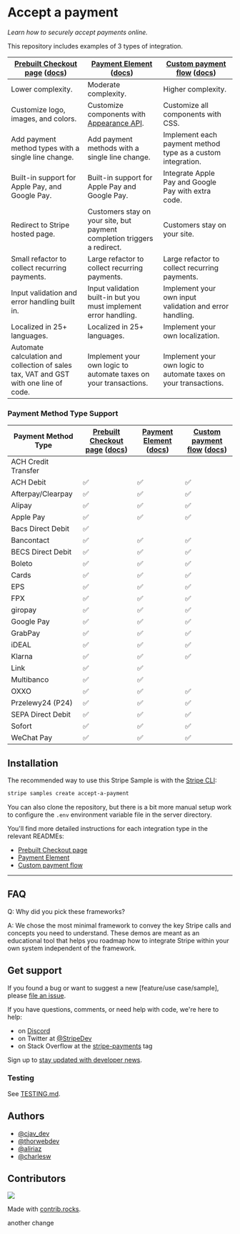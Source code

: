 # Accept a payment

_Learn how to securely accept payments online._

This repository includes examples of 3 types of integration.

|[Prebuilt Checkout page](./prebuilt-checkout-page) ([docs](https://stripe.com/docs/payments/accept-a-payment?ui=checkout))| [Payment Element](./payment-element) ([docs](https://stripe.com/docs/payments/accept-a-payment?platform=web&ui=elements)) | [Custom payment flow](./custom-payment-flow) ([docs](https://stripe.com/docs/payments/accept-card-payments?platform=web&ui=elements)) |
|---|---|---|
| Lower complexity. | Moderate complexity. | Higher complexity. |
| Customize logo, images, and colors. | Customize components with [Appearance API](https://stripe.com/docs/stripe-js/appearance-api). | Customize all components with CSS. |
| Add payment method types with a single line change. | Add payment methods with a single line change. | Implement each payment method type as a custom integration. |
| Built-in support for Apple Pay, and Google Pay. | Built-in support for Apple Pay and Google Pay. | Integrate Apple Pay and Google Pay with extra code.|
| Redirect to Stripe hosted page. | Customers stay on your site, but payment completion triggers a redirect. |Customers stay on your site. |
| Small refactor to collect recurring payments. | Large refactor to collect recurring payments. | Large refactor to collect recurring payments. |
| Input validation and error handling built in. | Input validation built-in but you must implement error handling. | Implement your own input validation and error handling. |
| Localized in 25+ languages. | Localized in 25+ languages. |Implement your own localization. |
| Automate calculation and collection of sales tax, VAT and GST with one line of code. | Implement your own logic to automate taxes on your transactions. | Implement your own logic to automate taxes on your transactions. |


### Payment Method Type Support

|Payment Method Type | [Prebuilt Checkout page](./prebuilt-checkout-page) ([docs](https://stripe.com/docs/payments/accept-a-payment?ui=checkout))| [Payment Element](./payment-element) ([docs](https://stripe.com/docs/payments/accept-a-payment?platform=web&ui=elements)) | [Custom payment flow](./custom-payment-flow) ([docs](https://stripe.com/docs/payments/accept-card-payments?platform=web&ui=elements)) |
|---|---|---|---|
|ACH Credit Transfer|  |  | |
|ACH Debit| ✅ | ✅ | ✅ |
|Afterpay/Clearpay| ✅ | ✅ | ✅ |
|Alipay| ✅ | ✅ | ✅ |
|Apple Pay| ✅ | ✅ | ✅ |
|Bacs Direct Debit| ✅ |  |  |
|Bancontact| ✅ | ✅ | ✅ |
|BECS Direct Debit| ✅ | ✅ | ✅ |
|Boleto| ✅ | ✅ | ✅ |
|Cards| ✅ | ✅ | ✅ |
|EPS| ✅ | ✅ | ✅ |
|FPX| ✅ | ✅ | ✅ |
|giropay| ✅ | ✅ | ✅ |
|Google Pay| ✅ | ✅ | ✅ |
|GrabPay| ✅ | ✅ | ✅ |
|iDEAL| ✅ | ✅ | ✅ |
|Klarna| ✅ | ✅ | ✅ |
|Link| ✅ | ✅ |  |
|Multibanco| ✅ | ✅ |  |
|OXXO| ✅ | ✅ | ✅ |
|Przelewy24 (P24)| ✅ | ✅ | ✅ |
|SEPA Direct Debit| ✅ | ✅ | ✅ |
|Sofort| ✅ | ✅ | ✅ |
|WeChat Pay| ✅ | ✅ | ✅ |


## Installation

The recommended way to use this Stripe Sample is with the [Stripe CLI](https://stripe.com/docs/stripe-cli#install):

```sh
stripe samples create accept-a-payment
```

You can also clone the repository, but there is a bit more manual setup work to
configure the `.env` environment variable file in the server directory.

You'll find more detailed instructions for each integration type in the
relevant READMEs:

- [Prebuilt Checkout page](./prebuilt-checkout-page/README.md)
- [Payment Element](./payment-element/README.md)
- [Custom payment flow](./custom-payment-flow/README.md)

---
## FAQ

Q: Why did you pick these frameworks?

A: We chose the most minimal framework to convey the key Stripe calls and
concepts you need to understand. These demos are meant as an educational tool
that helps you roadmap how to integrate Stripe within your own system
independent of the framework.

## Get support

If you found a bug or want to suggest a new [feature/use case/sample], please [file an issue](../../issues).

If you have questions, comments, or need help with code, we're here to help:
- on [Discord](https://stripe.com/go/developer-chat)
- on Twitter at [@StripeDev](https://twitter.com/StripeDev)
- on Stack Overflow at the [stripe-payments](https://stackoverflow.com/tags/stripe-payments/info) tag

Sign up to [stay updated with developer news](https://go.stripe.global/dev-digest).


### Testing

See [TESTING.md](./TESTING.md).

## Authors

- [@cjav_dev](https://twitter.com/cjav_dev)
- [@thorwebdev](https://twitter.com/thorwebdev)
- [@aliriaz](https://github.com/aliriaz-stripe)
- [@charlesw](https://twitter.com/charlesw_dev)

## Contributors

<a href="https://github.com/stripe-samples/accept-a-payment/graphs/contributors">
  <img src="https://contrib.rocks/image?repo=stripe-samples/accept-a-payment" />
</a>

Made with [contrib.rocks](https://contrib.rocks).

another change
